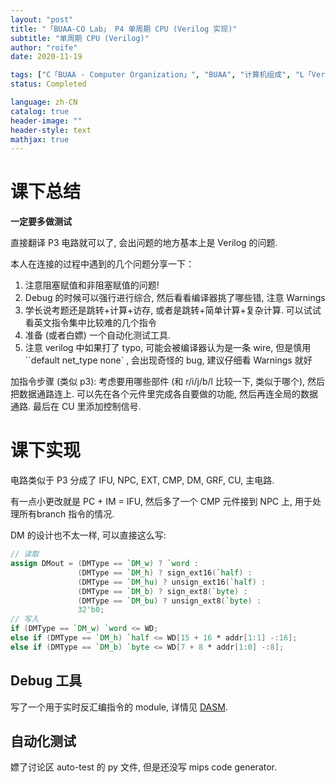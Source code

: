 ```yaml
---
layout: "post"
title: "「BUAA-CO Lab」 P4 单周期 CPU (Verilog 实现)"
subtitle: "单周期 CPU (Verilog)"
author: "roife"
date: 2020-11-19

tags: ["C「BUAA - Computer Organization」", "BUAA", "计算机组成", "L「Verilog-HDL」"]
status: Completed

language: zh-CN
catalog: true
header-image: ""
header-style: text
mathjax: true
---
```


# 课下总结

**一定要多做测试**

直接翻译 P3 电路就可以了, 会出问题的地方基本上是 Verilog 的问题.

本人在连接的过程中遇到的几个问题分享一下：
1. 注意阻塞赋值和非阻塞赋值的问题!
2. Debug 的时候可以强行进行综合, 然后看看编译器挑了哪些错, 注意 Warnings
3. 学长说考题还是跳转+计算+访存, 或者是跳转+简单计算+复杂计算. 可以试试看英文指令集中比较难的几个指令
4. 准备 (或者白嫖) 一个自动化测试工具.
5. 注意 verilog 中如果打了 typo, 可能会被编译器认为是一条 wire, 但是慎用 ``default net_type none` , 会出现奇怪的 bug, 建议仔细看 Warnings 就好

加指令步骤 (类似 p3): 考虑要用哪些部件 (和 r/i/j/b/l 比较一下, 类似于哪个), 然后把数据通路连上. 可以先在各个元件里完成各自要做的功能, 然后再连全局的数据通路. 最后在 CU 里添加控制信号.

# 课下实现

电路类似于 P3 分成了 IFU, NPC, EXT, CMP, DM, GRF, CU, 主电路.

有一点小更改就是 PC + IM = IFU, 然后多了一个 CMP 元件接到 NPC 上, 用于处理所有branch 指令的情况.

DM 的设计也不太一样, 可以直接这么写:

```verilog
// 读取
assign DMout = (DMType == `DM_w) ? `word :
               (DMType == `DM_h) ? sign_ext16(`half) :
               (DMType == `DM_hu) ? unsign_ext16(`half) :
               (DMType == `DM_b) ? sign_ext8(`byte) :
               (DMType == `DM_bu) ? unsign_ext8(`byte) :
               32'b0;
// 写入
if (DMType == `DM_w) `word <= WD;
else if (DMType == `DM_h) `half <= WD[15 + 16 * addr[1:1] -:16];
else if (DMType == `DM_b) `byte <= WD[7 + 8 * addr[1:0] -:8];
```

## Debug 工具

写了一个用于实时反汇编指令的 module, 详情见 [DASM](https://github.com/roife/dasm).

## 自动化测试

嫖了讨论区 auto-test 的 py 文件, 但是还没写 mips code generator.
